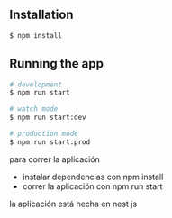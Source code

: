 ## Installation

```bash
$ npm install
```

## Running the app

```bash
# development
$ npm run start

# watch mode
$ npm run start:dev

# production mode
$ npm run start:prod
```

para correr la aplicación

- instalar dependencias con npm install
- correr la aplicación con npm run start

la aplicación está hecha en nest js

